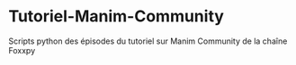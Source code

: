 # Tutoriel-Manim-Community
 Scripts python des épisodes du tutoriel sur Manim Community de la chaîne Foxxpy
